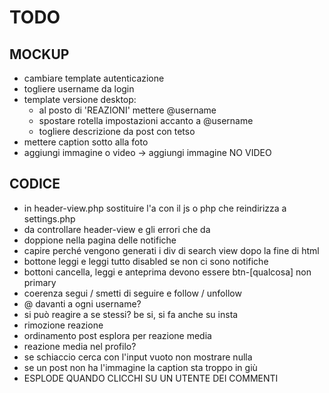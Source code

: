 # TODO

## MOCKUP

- cambiare template autenticazione
- togliere username da login
- template versione desktop:
  - al posto di 'REAZIONI' mettere @username
  - spostare rotella impostazioni accanto a @username
  - togliere descrizione da post con tetso
- mettere caption sotto alla foto
- aggiungi immagine o video -> aggiungi immagine NO VIDEO

## CODICE

- in header-view.php sostituire l'a con il js o php che reindirizza a settings.php
- da controllare header-view e gli errori che da
- doppione nella pagina delle notifiche
- capire perché vengono generati i div di search view dopo la fine di html
- bottone leggi e leggi tutto disabled se non ci sono notifiche
- bottoni cancella, leggi e anteprima devono essere btn-[qualcosa] non primary
- coerenza segui / smetti di seguire e follow / unfollow
- @ davanti a ogni username?
- si può reagire a se stessi? be si, si fa anche su insta
- rimozione reazione
- ordinamento post esplora per reazione media
- reazione media nel profilo?
- se schiaccio cerca con l'input vuoto non mostrare nulla
- se un post non ha l'immagine la caption sta troppo in giù
- ESPLODE QUANDO CLICCHI SU UN UTENTE DEI COMMENTI
